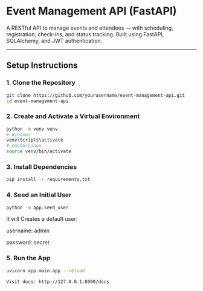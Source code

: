 # Event Management API (FastAPI)

A RESTful API to manage events and attendees — with scheduling, registration, check-ins, and status tracking. Built using FastAPI, SQLAlchemy, and JWT authentication.

---


## Setup Instructions

### 1. Clone the Repository

```bash
git clone https://github.com/yourusername/event-management-api.git
cd event-management-api
```

### 2. Create and Activate a Virtual Environment

```bash
python -m venv venv
# Windows
venv\Scripts\activate
# macOS/Linux
source venv/bin/activate
```

### 3. Install Dependencies

```bash
pip install -r requirements.txt
```


### 4. Seed an Initial User
```bash
python -m app.seed_user
```
It will Creates a default user:

username: admin

password: secret


### 5. Run the App
```bash
uvicorn app.main:app --reload
```

```bash
Visit docs: http://127.0.0.1:8000/docs
```